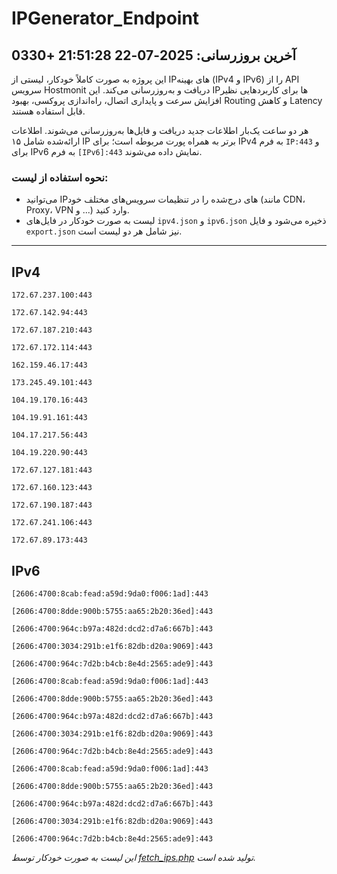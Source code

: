 # IPGenerator_Endpoint

## آخرین بروزرسانی: 2025-07-22 21:51:28 +0330

این پروژه به صورت کاملاً خودکار، لیستی از IPهای بهینه (IPv4 و IPv6) را از API سرویس Hostmonit دریافت و به‌روزرسانی می‌کند. این IPها برای کاربردهایی نظیر افزایش سرعت و پایداری اتصال، راه‌اندازی پروکسی، بهبود Routing و کاهش Latency قابل استفاده هستند.

هر دو ساعت یک‌بار اطلاعات جدید دریافت و فایل‌ها به‌روزرسانی می‌شوند. اطلاعات ارائه‌شده شامل ۱۵ IP برتر به همراه پورت مربوطه است؛ برای IPv4 به فرم `IP:443` و برای IPv6 به فرم `[IPv6]:443` نمایش داده می‌شوند.

### نحوه استفاده از لیست:
- می‌توانید IPهای درج‌شده را در تنظیمات سرویس‌های مختلف خود (مانند CDN، Proxy، VPN و ...) وارد کنید.
- لیست به صورت خودکار در فایل‌های `ipv4.json` و `ipv6.json` ذخیره می‌شود و فایل `export.json` نیز شامل هر دو لیست است.

---

## IPv4
```
172.67.237.100:443
```
```
172.67.142.94:443
```
```
172.67.187.210:443
```
```
172.67.172.114:443
```
```
162.159.46.17:443
```
```
173.245.49.101:443
```
```
104.19.170.16:443
```
```
104.19.91.161:443
```
```
104.17.217.56:443
```
```
104.19.220.90:443
```
```
172.67.127.181:443
```
```
172.67.160.123:443
```
```
172.67.190.187:443
```
```
172.67.241.106:443
```
```
172.67.89.173:443
```

## IPv6
```
[2606:4700:8cab:fead:a59d:9da0:f006:1ad]:443
```
```
[2606:4700:8dde:900b:5755:aa65:2b20:36ed]:443
```
```
[2606:4700:964c:b97a:482d:dcd2:d7a6:667b]:443
```
```
[2606:4700:3034:291b:e1f6:82db:d20a:9069]:443
```
```
[2606:4700:964c:7d2b:b4cb:8e4d:2565:ade9]:443
```
```
[2606:4700:8cab:fead:a59d:9da0:f006:1ad]:443
```
```
[2606:4700:8dde:900b:5755:aa65:2b20:36ed]:443
```
```
[2606:4700:964c:b97a:482d:dcd2:d7a6:667b]:443
```
```
[2606:4700:3034:291b:e1f6:82db:d20a:9069]:443
```
```
[2606:4700:964c:7d2b:b4cb:8e4d:2565:ade9]:443
```
```
[2606:4700:8cab:fead:a59d:9da0:f006:1ad]:443
```
```
[2606:4700:8dde:900b:5755:aa65:2b20:36ed]:443
```
```
[2606:4700:964c:b97a:482d:dcd2:d7a6:667b]:443
```
```
[2606:4700:3034:291b:e1f6:82db:d20a:9069]:443
```
```
[2606:4700:964c:7d2b:b4cb:8e4d:2565:ade9]:443
```

*این لیست به صورت خودکار توسط [fetch_ips.php](scripts/fetch_ips.php) تولید شده است.*
